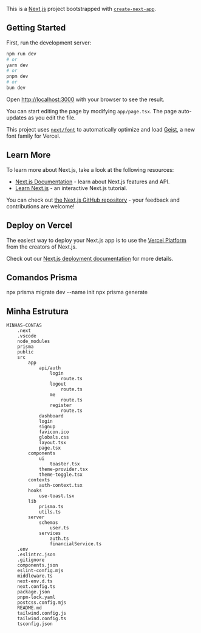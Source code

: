 This is a [Next.js](https://nextjs.org) project bootstrapped with [`create-next-app`](https://nextjs.org/docs/app/api-reference/cli/create-next-app).

## Getting Started

First, run the development server:

```bash
npm run dev
# or
yarn dev
# or
pnpm dev
# or
bun dev
```

Open [http://localhost:3000](http://localhost:3000) with your browser to see the result.

You can start editing the page by modifying `app/page.tsx`. The page auto-updates as you edit the file.

This project uses [`next/font`](https://nextjs.org/docs/app/building-your-application/optimizing/fonts) to automatically optimize and load [Geist](https://vercel.com/font), a new font family for Vercel.

## Learn More

To learn more about Next.js, take a look at the following resources:

- [Next.js Documentation](https://nextjs.org/docs) - learn about Next.js features and API.
- [Learn Next.js](https://nextjs.org/learn) - an interactive Next.js tutorial.

You can check out [the Next.js GitHub repository](https://github.com/vercel/next.js) - your feedback and contributions are welcome!

## Deploy on Vercel

The easiest way to deploy your Next.js app is to use the [Vercel Platform](https://vercel.com/new?utm_medium=default-template&filter=next.js&utm_source=create-next-app&utm_campaign=create-next-app-readme) from the creators of Next.js.

Check out our [Next.js deployment documentation](https://nextjs.org/docs/app/building-your-application/deploying) for more details.

## Comandos Prisma

npx prisma migrate dev --name init
npx prisma generate

## Minha Estrutura

```plaintext
MINHAS-CONTAS
    .next
    .vscode
    node_modules
    prisma
    public
    src
        app
            api/auth
                login
                    route.ts
                logout
                    route.ts
                me
                    route.ts
                register
                    route.ts
            dashboard
            login
            signup
            favicon.ico
            globals.css
            layout.tsx
            page.tsx
        components
            ui
                toaster.tsx
            theme-provider.tsx
            theme-toggle.tsx
        contexts
            auth-context.tsx
        hooks
            use-toast.tsx
        lib
            prisma.ts
            utils.ts
        server
            schemas
                user.ts
            services
                auth.ts
                financialService.ts
    .env
    .eslintrc.json
    .gitignore
    components.json
    eslint-config.mjs
    middleware.ts
    next-env.d.ts
    next.config.ts
    package.json
    pnpm-lock.yaml
    postcss.config.mjs
    README.md
    tailwind.config.js
    tailwind.config.ts
    tsconfig.json
```
